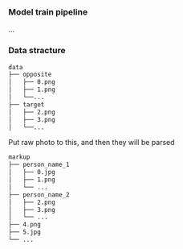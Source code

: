 ### Model train pipeline

...

### Data stracture

```bash
data
├── opposite
│   ├── 0.png
│   ├── 1.png
│   └──...
├── target
│   ├── 2.png
│   ├── 3.png
│   └──...
```

Put raw photo to this, and then they will be parsed

```bash
markup
├── person_name_1
│   ├── 0.jpg
│   ├── 1.png
│   └── ...
├── person_name_2
│   ├── 2.png
│   ├── 3.png
│   └── ...
├── 4.png
├── 5.jpg
└── ...

```
